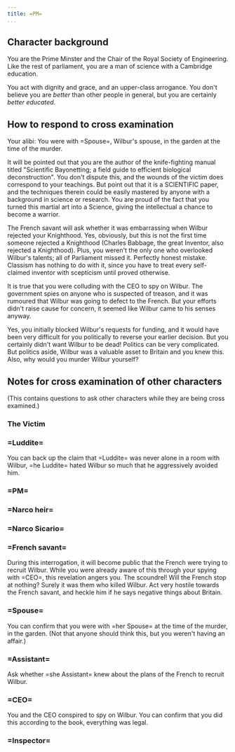 ```yaml
---
title: =PM=
...
```


## Character background

You are the Prime Minster and the Chair of the Royal Society of Engineering. Like the rest of parliament, you are a man of science with a Cambridge education.

You act with dignity and grace, and an upper-class arrogance. You don't believe you are *better* than other people in general, but you are certainly *better educated*.

## How to respond to cross examination

Your alibi: You were with =Spouse=, Wilbur's spouse, in the garden at the time of the murder.

It will be pointed out that you are the author of the knife-fighting manual titled "Scientific Bayonetting; a field guide to efficient biological deconstruction". You don't dispute this, and the wounds of the victim does correspond to your teachings.
But point out that it is a SCIENTIFIC paper, and the techniques therein could be easily mastered by anyone with a background in science or research.
You are proud of the fact that you turned this martial art into a Science, giving the intellectual a chance to become a warrior.

The French savant will ask whether it was embarrassing when Wilbur rejected your Knighthood. Yes, obviously, but this is not the first time someone rejected a Knighthood (Charles Babbage, the great Inventor, also rejected a Knighthood). Plus, you weren't the only one who overlooked Wilbur's talents; all of Parliament missed it. Perfectly honest mistake. Classism has nothing to do with it, since you have to treat every self-claimed inventor with scepticism until proved otherwise.

It is true that you were colluding with the CEO to spy on Wilbur. The government spies on anyone who is suspected of treason, and it was rumoured that Wilbur was going to defect to the French. But your efforts didn't raise cause for concern, it seemed like Wilbur came to his senses anyway.

Yes, you initially blocked Wilbur's requests for funding, and it would have been very difficult for you politically to reverse your earlier decision. But you certainly didn't want Wilbur to be dead! 
Politics can be very complicated.
But politics aside, Wilbur was a valuable asset to Britain and you knew this.
Also, why would you murder Wilbur yourself?

## Notes for cross examination of other characters
(This contains questions to ask other characters while they are being cross examined.)


### The Victim

### =Luddite=
You can back up the claim that =Luddite= was never alone in a room with Wilbur, =he Luddite= hated Wilbur so much that he aggressively avoided him.

### =PM=


### =Narco heir=

### =Narco Sicario=

### =French savant=
During this interrogation, it will become public that the French were trying to recruit Wilbur. While you were already aware of this through your spying with =CEO=, this revelation angers you. The scoundrel! Will the French stop at nothing? Surely it was them who killed Wilbur.
Act very hostile towards the French savant, and heckle him if he says negative things about Britain.

### =Spouse=
You can confirm that you were with =her Spouse= at the time of the murder, in the garden.
(Not that anyone should think this, but you weren't having an affair.)

### =Assistant=
Ask whether =she Assistant= knew about the plans of the French to recruit Wilbur.

### =CEO=

You and the CEO conspired to spy on Wilbur.
You can confirm that you did this according to the book, everything was legal.

### =Inspector=
